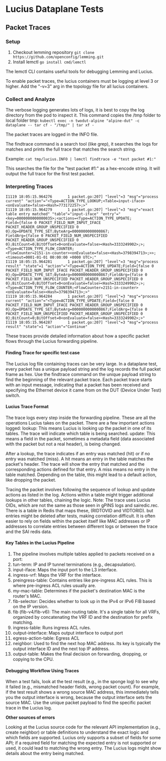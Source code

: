 # Lucius Dataplane Tests

## Packet Traces

### Setup

1. Checkout lemming repository `git clone https://github.com/openconfig/lemming.git`
1. Install lemctl `go install cmd/lemctl`

The lemctl CLI contains useful tools for debugging Lemming and Lucius.

To enable packet traces, the lucius containers must be logging at level 3 or
higher. Add the "-v=3" arg in the topology file for all lucius containers.

### Collect and Analyze

The verbose logging generates lots of logs, it is best to copy the log directory
from the pod to inspect it. This command copies the /tmp folder to local folder
tmp: `kubectl exec -n twodut-alpine "alpine-dut" -c dataplane -- tar cf -
"/tmp/" | tar xf -`

The packet traces are logged in the INFO file.

The findtrace command is a search tool (like grep), it searches the logs for
matches and prints the full trace that matches the search string.

Example: `cat tmp/lucius.INFO | lemctl findtrace -e "test packet #1:"`

This searches the file for the "test packet #1:" as a hex-encode string. It will
output the full trace for the first test packet.

### Interpreting Traces

```text
I1119 18:05:15.964276       1 packet.go:207] "level"=3 "msg"="process current" "action"="<Type=ACTION_TYPE_LOOKUP;<Table=input-iface><onEvaluate=false><Hash=773172257>;>"
I1119 18:05:15.964279       1 packet.go:207] "level"=3 "msg"="exact table entry matched" "table"="input-iface" "entry"="<key=0000000000000035>;<actions=<Type=ACTION_TYPE_UPDATE;
Field={false 0 PACKET_FIELD_NUM_INPUT_IFACE PACKET_HEADER_GROUP_UNSPECIFIED 0 0};Op=UPDATE_TYPE_SET;ByteArg=0000000000000867;
FieldArg={false 0 PACKET_FIELD_NUM_UNSPECIFIED PACKET_HEADER_GROUP_UNSPECIFIED 0 0};BitCount=0;BitOffset=0<onEvaluate=false><Hash=3333249902>;>;<Type=ACTION_TYPE_FLOW_COUNTER;
<FlowCounter=2151-in-counter><onEvaluate=false><Hash=3798394713>;>>;<timeout=0001-01-01 00:00:00 +0000 UTC>;"
I1119 18:05:15.964281       1 packet.go:207] "level"=3 "msg"="process result" "state"=1 "action"="<Type=ACTION_TYPE_UPDATE;Field={false 0 PACKET_FIELD_NUM_INPUT_IFACE PACKET_HEADER_GROUP_UNSPECIFIED 0 0};Op=UPDATE_TYPE_SET;ByteArg=0000000000000867;FieldArg={false 0 PACKET_FIELD_NUM_UNSPECIFIED PACKET_HEADER_GROUP_UNSPECIFIED 0 0};BitCount=0;BitOffset=0<onEvaluate=false><Hash=3333249902>;>;<Type=ACTION_TYPE_FLOW_COUNTER;<FlowCounter=2151-in-counter><onEvaluate=false><Hash=3798394713>;>"
I1119 18:05:15.964284       1 packet.go:207] "level"=3 "msg"="process current" "action"="<Type=ACTION_TYPE_UPDATE;Field={false 0 PACKET_FIELD_NUM_INPUT_IFACE PACKET_HEADER_GROUP_UNSPECIFIED 0 0};Op=UPDATE_TYPE_SET;ByteArg=0000000000000867;FieldArg={false 0 PACKET_FIELD_NUM_UNSPECIFIED PACKET_HEADER_GROUP_UNSPECIFIED 0 0};BitCount=0;BitOffset=0<onEvaluate=false><Hash=3333249902>;>"
I1119 18:05:15.964287       1 packet.go:207] "level"=3 "msg"="process result" "state"=1 "action"="Continue"
```

These traces provide detailed information about how a specific packet flows
through the Lucius forwarding pipeline.

#### Finding Trace for specific test case

The Lucius log file containing traces can be very large. In a dataplane test,
every packet has a unique payload string and the log records the full packet
frame as hex. Use the findtrace command on the unique payload string to find the
beginning of the relevant packet trace. Each packet trace starts with an input
message, indicating that a packet has been received and specifying the Ethernet
device it came from on the DUT (Device Under Test) switch.

#### Lucius Trace Format

The trace logs every step inside the forwarding pipeline. These are all the
operations Lucius takes on the packet. There are a few important actions logged:
lookup: This means Lucius is looking up the packet in one of its tables. The
trace will indicate which table is being searched. update: This means a field in
the packet, sometimes a metadata field (data associated with the packet but not
a real header), is being changed.

After a lookup, the trace indicates if an entry was matched (hit) or if no entry
was matched (miss). A hit means an entry in the table matches the packet's
header. The trace will show the entry that matched and the corresponding actions
defined for that entry. A miss means no entry in the table matched. Depending on
the table, this might lead to a default action, like dropping the packet.

Tracing the packet involves following the sequence of lookup and update actions
as listed in the log. Actions within a table might trigger additional lookups in
other tables, chaining the logic. Note: The trace uses Lucius OIDs, which are
not the same as those seen in gPINS logs and sairedic.rec. There is a table in
Redis that maps these, (RIDTOVID and VIDTORID). but entries might be deleted
after tests, making correlation difficult. It is often easier to rely on fields
within the packet itself like MAC addresses or IP addresses to correlate entries
between different logs or between the trace and the SAI redis data.

#### Key Tables in the Lucius Pipeline

1. The pipeline involves multiple tables applied to packets received on a port:
2. tun-term: IP and IP tunnel terminations (e.g., decapsulation).
3. input-iface: Maps the input port to the L3 interface.
4. ingress-vrf: Maps the VRF for the interface.
5. preingress-table: Contains entries like pre-ingress ACL rules. This is where
pre-ingress ACL rules usually are.
6. my-mac-table: Determines if the packet's destination MAC is the router's
MAC.
7. fib-selector: Decides whether to look up in the IPv4 or IPv6 FIB based on
the IP version.
8. fib (fib-v4/fib-v6): The main routing table. It's a single table for all
VRFs, organized by concatenating the VRF ID and the destination for prefix
matching.
9. ingress-table: Runs ingress ACL rules.
10. output-interface: Maps output interface to output port
11. egress-action-table: Egress ACL
12. neighbor: Used to find the next hop MAC address. Its key is typically the
output interface ID and the next top IP address.
13. output-table: Makes the final decision on forwarding, dropping, or copying
to the CPU.

#### Debugging Workflow Using Traces

When a test fails, look at the test result (e.g., in the sponge log) to see why
it failed (e.g., mismatched header fields, wrong packet count). For example, if
the test result shows a wrong source MAC address, this immediately tells you the
output interface is wrong, because the output interface sets the source MAC. Use
the unique packet payload to find the specific packet trace in the Lucius log.

**Other sources of errors**

Looking at the Lucius source code for the relevant API implementation (e.g.,
create neighbor) or table definitions to understand the exact logic and which
fields are supported. Lucius only supports a subset of fields for some API; if a
required field for matching the expected entry is not supported or used, it
could lead to matching the wrong entry. The Lucius logs might show details about
the entry being matched.
